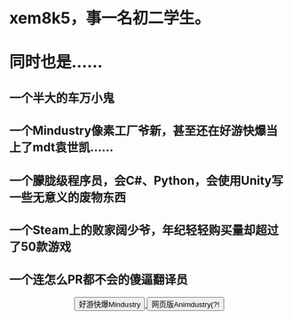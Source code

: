 <h1>xem8k5，事一名初二学生。</h1>
<center>
  
</center>

<h1>同时也是......</h1>
<h2>一个半大的车万小鬼</h2>
<h2>一个Mindustry像素工厂爷新，甚至还在好游快爆当上了mdt袁世凯......</h2>
<h2>一个朦胧级程序员，会C#、Python，会使用Unity写一些无意义的废物东西</h2>
<h2>一个Steam上的败家阔少爷，年纪轻轻购买量却超过了50款游戏</h2>
<h2>一个连怎么PR都不会的傻逼翻译员</h2>

  
<center>
  
<a href = "https://www.3839.com/a/131668.htm">
     <button>好游快爆Mindustry</button>
</a>

<a href = "http://mdt.xem8k5.top/web/index.html">
     <button>网页版Animdustry(?!</button>
</a>
</center>
